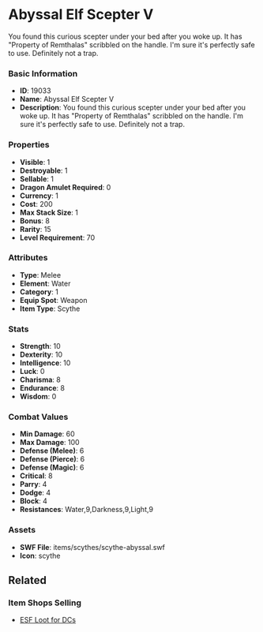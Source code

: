# Abyssal Elf Scepter V

You found this curious scepter under your bed after you woke up. It has "Property of Remthalas" scribbled on the handle. I'm sure it's perfectly safe to use. Definitely not a trap.

### Basic Information

- **ID**: 19033
- **Name**: Abyssal Elf Scepter V
- **Description**: You found this curious scepter under your bed after you woke up. It has &quot;Property of Remthalas&quot; scribbled on the handle. I&#039;m sure it&#039;s perfectly safe to use. Definitely not a trap.

### Properties

- **Visible**: 1
- **Destroyable**: 1
- **Sellable**: 1
- **Dragon Amulet Required**: 0
- **Currency**: 1
- **Cost**: 200
- **Max Stack Size**: 1
- **Bonus**: 8
- **Rarity**: 15
- **Level Requirement**: 70

### Attributes

- **Type**: Melee
- **Element**: Water
- **Category**: 1
- **Equip Spot**: Weapon
- **Item Type**: Scythe

### Stats

- **Strength**: 10
- **Dexterity**: 10
- **Intelligence**: 10
- **Luck**: 0
- **Charisma**: 8
- **Endurance**: 8
- **Wisdom**: 0

### Combat Values

- **Min Damage**: 60
- **Max Damage**: 100
- **Defense (Melee)**: 6
- **Defense (Pierce)**: 6
- **Defense (Magic)**: 6
- **Critical**: 8
- **Parry**: 4
- **Dodge**: 4
- **Block**: 4
- **Resistances**: Water,9,Darkness,9,Light,9

### Assets

- **SWF File**: items/scythes/scythe-abyssal.swf
- **Icon**: scythe

## Related

### Item Shops Selling

- [ESF Loot for DCs](../item-shops/639-esf-loot-for-dcs.md)

